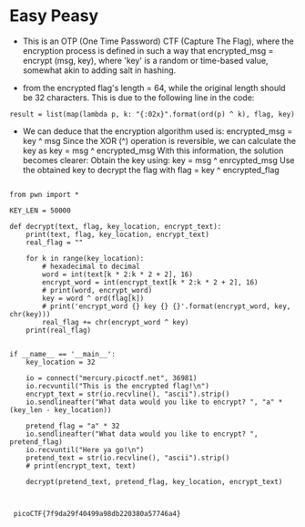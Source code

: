 # Easy Peasy

* This is an OTP (One Time Password) CTF (Capture The Flag), where the encryption process is defined in such a way that encrypted_msg = encrypt (msg, key), where 'key' is a random or time-based value, somewhat akin to adding salt in hashing.

* from the encrypted flag's length = 64, while the original length should be 32 characters. This is due to the following line in the code:
 
```
result = list(map(lambda p, k: "{:02x}".format(ord(p) ^ k), flag, key)
```
* We can deduce that the encryption algorithm used is: encrypted_msg = key ^ msg Since the XOR (^) operation is reversible, we can calculate the key as key = msg ^ encrypted_msg
With this information, the solution becomes clearer:
Obtain the key using: key = msg ^ enrcypted_msg
Use the obtained key to decrypt the flag with flag = key ^ encrypted_flag
 

```

from pwn import *

KEY_LEN = 50000

def decrypt(text, flag, key_location, encrypt_text):
    print(text, flag, key_location, encrypt_text)
    real_flag = ""

    for k in range(key_location):
        # hexadecimal to decimal
        word = int(text[k * 2:k * 2 + 2], 16)
        encrypt_word = int(encrypt_text[k * 2:k * 2 + 2], 16)
        # print(word, encrypt_word)
        key = word ^ ord(flag[k])
        # print('encrypt_word {} key {} {}'.format(encrypt_word, key, chr(key)))
        real_flag += chr(encrypt_word ^ key)
    print(real_flag)


if __name__ == '__main__':
    key_location = 32

    io = connect("mercury.picoctf.net", 36981)
    io.recvuntil("This is the encrypted flag!\n")
    encrypt_text = str(io.recvline(), "ascii").strip()
    io.sendlineafter("What data would you like to encrypt? ", "a" * (key_len - key_location))

    pretend_flag = "a" * 32
    io.sendlineafter("What data would you like to encrypt? ", pretend_flag)
    io.recvuntil("Here ya go!\n")
    pretend_text = str(io.recvline(), "ascii").strip()
    # print(encrypt_text, text)

    decrypt(pretend_text, pretend_flag, key_location, encrypt_text)
 


```
~~~
 picoCTF{7f9da29f40499a98db220380a57746a4}
~~~